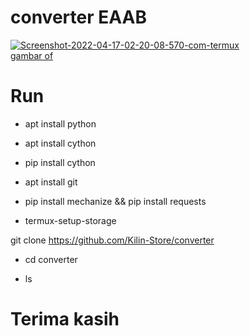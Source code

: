 # converter EAAB

<a href=""><img src="https://i.ibb.co/KFJ29jK/Screenshot-2022-04-17-02-20-08-570-com-termux.png" alt="Screenshot-2022-04-17-02-20-08-570-com-termux" border="0"></a><br /><a target='_blank' href='https://imgbb.com/'>gambar of</a><br />


# Run

- apt install python

- apt install cython

- pip install cython

- apt install git

- pip install mechanize && pip install requests

- termux-setup-storage

git clone https://github.com/Kilin-Store/converter

- cd converter

- ls


# Terima kasih

